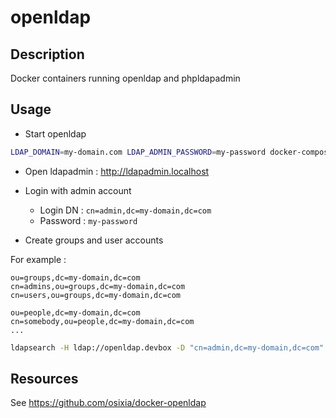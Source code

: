 # openldap

## Description

Docker containers running openldap and phpldapadmin

## Usage

* Start openldap

```bash
LDAP_DOMAIN=my-domain.com LDAP_ADMIN_PASSWORD=my-password docker-compose up -d
```

* Open ldapadmin : http://ldapadmin.localhost

* Login with admin account
    * Login DN : `cn=admin,dc=my-domain,dc=com`
    * Password : `my-password`

* Create groups and user accounts

For example :

```
ou=groups,dc=my-domain,dc=com
cn=admins,ou=groups,dc=my-domain,dc=com
cn=users,ou=groups,dc=my-domain,dc=com

ou=people,dc=my-domain,dc=com
cn=somebody,ou=people,dc=my-domain,dc=com
...
```

```bash
ldapsearch -H ldap://openldap.devbox -D "cn=admin,dc=my-domain,dc=com" -b "dc=my-domain,dc=com" -w "my-password" -s sub "(objectClass=*)"
```

## Resources

See https://github.com/osixia/docker-openldap

